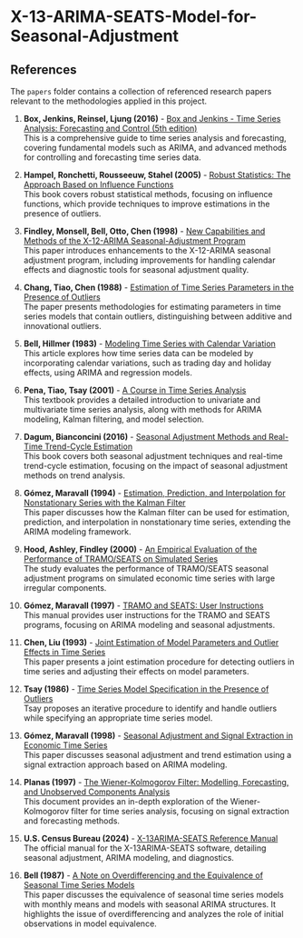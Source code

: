 # X-13-ARIMA-SEATS-Model-for-Seasonal-Adjustment

## References

The `papers` folder contains a collection of referenced research papers relevant to the methodologies applied in this project.

1. **Box, Jenkins, Reinsel, Ljung (2016)** - [Box and Jenkins - Time Series Analysis: Forecasting and Control (5th edition)](./papers/Box%20and%20Jenkins%20-%20Time%20Series%20Analysis_%20Forecasting%20and%20Control%20(PDFDrive).pdf)  
   This is a comprehensive guide to time series analysis and forecasting, covering fundamental models such as ARIMA, and advanced methods for controlling and forecasting time series data.

2. **Hampel, Ronchetti, Rousseeuw, Stahel (2005)** - [Robust Statistics: The Approach Based on Influence Functions](./papers/Hampel,%20Ronchetti,%20Rousseeuw,%20Stahel%20-%20Robust%20Statistics_%20The%20Approach%20Based%20on%20Influence%20Functions%20(2005).pdf)  
   This book covers robust statistical methods, focusing on influence functions, which provide techniques to improve estimations in the presence of outliers.

3. **Findley, Monsell, Bell, Otto, Chen (1998)** - [New Capabilities and Methods of the X-12-ARIMA Seasonal-Adjustment Program](./papers/findley%20Monsell%20Bell%20Otto%20and%20Chen%201998.pdf)  
   This paper introduces enhancements to the X-12-ARIMA seasonal adjustment program, including improvements for handling calendar effects and diagnostic tools for seasonal adjustment quality.

4. **Chang, Tiao, Chen (1988)** - [Estimation of Time Series Parameters in the Presence of Outliers](./papers/Chang%20Tiao%20and%20Chen%201988.pdf)  
   The paper presents methodologies for estimating parameters in time series models that contain outliers, distinguishing between additive and innovational outliers.

5. **Bell, Hillmer (1983)** - [Modeling Time Series with Calendar Variation](./papers/Bell%20and%20Hillmer%201983.pdf)  
   This article explores how time series data can be modeled by incorporating calendar variations, such as trading day and holiday effects, using ARIMA and regression models.

6. **Pena, Tiao, Tsay (2001)** - [A Course in Time Series Analysis](./papers/A%20Course%20in%20Time%20Series%20Analysis.pdf)  
   This textbook provides a detailed introduction to univariate and multivariate time series analysis, along with methods for ARIMA modeling, Kalman filtering, and model selection.

7. **Dagum, Bianconcini (2016)** - [Seasonal Adjustment Methods and Real-Time Trend-Cycle Estimation](./papers/seasonal%20adj%20in%20real%20time%20trend%20cycle.pdf)  
   This book covers both seasonal adjustment techniques and real-time trend-cycle estimation, focusing on the impact of seasonal adjustment methods on trend analysis.

8. **Gómez, Maravall (1994)** - [Estimation, Prediction, and Interpolation for Nonstationary Series with the Kalman Filter](./papers/Gmez_Marvella-1994_KALMAN_FILTERS.pdf)  
   This paper discusses how the Kalman filter can be used for estimation, prediction, and interpolation in nonstationary time series, extending the ARIMA modeling framework.

9. **Hood, Ashley, Findley (2000)** - [An Empirical Evaluation of the Performance of TRAMO/SEATS on Simulated Series](./papers/AN%20EMPIRICAL%20EVALUATION%20OF%20THE%20PERFORMANCE%20OF%20TRAMOSEATS%20ON.pdf)  
   The study evaluates the performance of TRAMO/SEATS seasonal adjustment programs on simulated economic time series with large irregular components.

10. **Gómez, Maravall (1997)** - [TRAMO and SEATS: User Instructions](./papers/New_tramo_seats_manual.pdf)  
    This manual provides user instructions for the TRAMO and SEATS programs, focusing on ARIMA modeling and seasonal adjustments.

11. **Chen, Liu (1993)** - [Joint Estimation of Model Parameters and Outlier Effects in Time Series](./papers/outlier_detection.pdf)  
    This paper presents a joint estimation procedure for detecting outliers in time series and adjusting their effects on model parameters.

12. **Tsay (1986)** - [Time Series Model Specification in the Presence of Outliers](./papers/Outlier_detection2.pdf)  
    Tsay proposes an iterative procedure to identify and handle outliers while specifying an appropriate time series model.

13. **Gómez, Maravall (1998)** - [Seasonal Adjustment and Signal Extraction in Economic Time Series](./papers/TRAMO_SEATS.pdf)  
    This paper discusses seasonal adjustment and trend estimation using a signal extraction approach based on ARIMA modeling.

14. **Planas (1997)** - [The Wiener-Kolmogorov Filter: Modelling, Forecasting, and Unobserved Components Analysis](./papers/Wiener-Kolmogorov%20Filter.pdf)  
    This document provides an in-depth exploration of the Wiener-Kolmogorov filter for time series analysis, focusing on signal extraction and forecasting methods.

15. **U.S. Census Bureau (2024)** - [X-13ARIMA-SEATS Reference Manual](./papers/X13ARIMASEATS_MANUAL.pdf)  
    The official manual for the X-13ARIMA-SEATS software, detailing seasonal adjustment, ARIMA modeling, and diagnostics.

16. **Bell (1987)** - [A Note on Overdifferencing and the Equivalence of Seasonal Time Series Models](./papers/bell%201987%20-%20Notes%20on%20Overdifferencing.pdf)  
   This paper discusses the equivalence of seasonal time series models with monthly means and models with seasonal ARIMA structures. It highlights the issue of overdifferencing and analyzes the role of initial observations in model equivalence.

